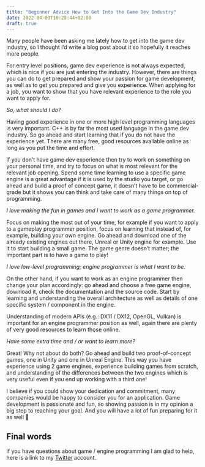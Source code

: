 ```yaml
---
title: "Beginner Advice How to Get Into the Game Dev Industry"
date: 2022-04-03T10:28:44+02:00
draft: true
---
```


Many people have been asking me lately how to get into the game dev industry, so I thought I’d write a blog post about it so hopefully it reaches more people.

For entry level positions, game dev experience is not always expected, which is nice if you are just entering the industry. However, there are things you can do to get prepared and show your passion for game development, as well as to get you prepared and give you experience. When applying for a job, you want to show that you have relevant experience to the role you want to apply for.

 
_So, what should I do?_

Having good experience in one or more high level programming languages is very important. C++ is by far the most used language in the game dev industry. So go ahead and start learning that if you do not have the experience yet. There are many free, good resources available online as long as you put the time and effort.

If you don’t have game dev experience then try to work on something on your personal time, and try to focus on what is most relevant for the relevant job opening. Spend some time learning to use a specific game engine is a great advantage if it is used by the studio you target, or go ahead and build a proof of concept game, it doesn’t have to be commercial-grade but it shows you can think and take care of many things on top of programming.

 
_I love making the fun in games and I want to work as a game programmer._

Focus on making the most out of your time, for example if you want to apply to a gameplay programmer position, focus on learning that instead of, for example, building your own engine. Go ahead and download one of the already existing engines out there, Unreal or Unity engine for example. Use it to start building a small game. The game genre doesn’t matter; the important part is to have a game to play!

 
_I love low-level programming; engine programmer is what I want to be._

On the other hand, if you want to work as an engine programmer then change your plan accordingly: go ahead and choose a free game engine, download it, check the documentation and the source code. Start by learning and understanding the overall architecture as well as details of one specific system / component in the engine.

Understanding of modern APIs (e.g.: DX11 / DX12, OpenGL, Vulkan) is important for an engine programmer position as well, again there are plenty of very good resources to learn those online.

 
_Have some extra time and / or want to learn more?_

Great! Why not about do both? Go ahead and build two proof-of-concept games, one in Unity and one in Unreal Engine. This way you have experience using 2 game engines, experience building games from scratch, and understanding of the differences between the two engines which is very useful even if you end up working with a third one!

I believe if you could show your dedication and commitment, many companies would be happy to consider you for an application. Game development is passionate and fun, so showing passion is in my opinion a big step to reaching your goal. And you will have a lot of fun preparing for it as well 🙂

 
## Final words

If you have questions about game / engine programming I am glad to help, here is a link to my [Twitter](https://twitter.com/NoXGameDev) account.